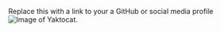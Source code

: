 Replace this with a link to your a GitHub or social media profile
 ![Image of Yaktocat](https://octodex.github.com/images/yaktocat.png).
